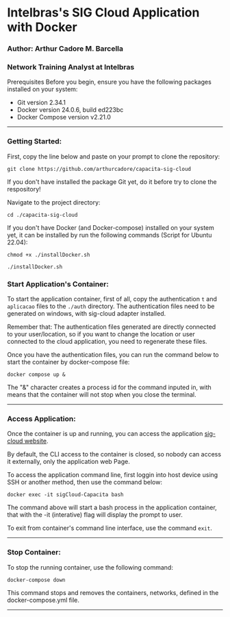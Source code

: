 # Intelbras's SIG Cloud Application with Docker

### Author: Arthur Cadore M. Barcella
### Network Training Analyst at Intelbras

Prerequisites
Before you begin, ensure you have the following packages installed on your system:

- Git version 2.34.1
- Docker version 24.0.6, build ed223bc
- Docker Compose version v2.21.0

---
### Getting Started:

First, copy the line below and paste on your prompt to clone the repository:

```
git clone https://github.com/arthurcadore/capacita-sig-cloud
```
If you don't have installed the package Git yet, do it before try to clone the respository!

Navigate to the project directory:

```
cd ./capacita-sig-cloud
```

If you don't have Docker (and Docker-compose) installed on your system yet, it can be installed by run the following commands (Script for Ubuntu 22.04): 

```
chmod +x ./installDocker.sh

./installDocker.sh
```

### Start Application's Container: 

To start the application container, first of all, copy the authentication `t` and `aplicacao` files to the `./auth` directory. The authentication files need to be generated on windows, with sig-cloud adapter installed.

Remember that: The authentication files generated are directly connected to your user/location, so if you want to change the location or user connected to the cloud application, you need to regenerate these files. 

Once you have the authentication files, you can run the command below to start the container by docker-compose file: 

```
docker compose up & 
```

The "&" character creates a process id for the command inputed in, with means that the container will not stop when you close the terminal. 

---

### Access Application:

Once the container is up and running, you can access the application [sig-cloud website](https://sigcloud.incloud.intelbras.com.br/). 

By default, the CLI access to the container is closed, so nobody can access it externally, only the application web Page. 

To access the application command line, first loggin into host device using SSH or another method, then use the command below: 

```
docker exec -it sigCloud-Capacita bash
```

The command above will start a bash process in the application container, that with the -it (interative) flag will display the prompt to user. 

To exit from container's command line interface, use the command `exit`.  

--- 
### Stop Container: 
To stop the running container, use the following command:

```
docker-compose down
```

This command stops and removes the containers, networks, defined in the docker-compose.yml file.

--- 




